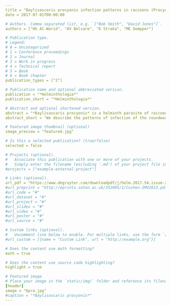 ```yaml
---
title = "Baylisascaris procyonis infection patterns in raccoons (Procyon lotor) from Missouri and Arkansas, USA"
date = 2017-07-01T00:00:00

# Authors. Comma separated list, e.g. `["Bob Smith", "David Jones"]`.
authors = ["HS Al-Warid", "AV Belsare", "K Straka", "ME Gompper"]

# Publication type.
# Legend:
# 0 = Uncategorized
# 1 = Conference proceedings
# 2 = Journal
# 3 = Work in progress
# 4 = Technical report
# 5 = Book
# 6 = Book chapter
publication_types = ["2"]

# Publication name and optional abbreviated version.
publication = "*Helminthologia*"
publication_short = "*Helminthologia*"

# Abstract and optional shortened version.
abstract = "*Baylisascaris procyonis* is a helminth parasite of raccoons *Procyon lotor* and represents a health concern in paratenic hosts,including humans and diverse domestic and wildlife species. In North America the helminth is expanding its geographic range. To better understand patterns of infection in the Ozark region of the USA, raccoons (n=61) were collected in 2013-2014 from five counties in Missouri and Arkansas, USA and necropsied. We documented *B. procyonis* in all survyed locations. The overall prevalence of *B. procyonis* was 44.3% (95% CI = 31.9 - 57.4) and was significantly higher in females than males. There were also significant differences in prevalence among raccoons sampled north and south of the Missouri River. Mean intensity was 9.9 (CI = 5.44 - 17.22), and parasite were highly aggregated among hosts such that approximately 20% of hosts harbor 90% of parasites. These levels of parasitism indicate that *B. procyonis* is common in the region and its impacts on paratenic hosts could be qualitatively similar to effects observed in other localities."
abstract_short = "We describe the patterns of infection of the roundworm *Baylisascaris procyonis* from raccoons *Procyon lotor* collected in 2013-2014 from five counties in Missouri and Arkansas."

# Featured image thumbnail (optional)
image_preview = "featured.jpg"

# Is this a selected publication? (true/false)
selected = false

# Projects (optional).
#   Associate this publication with one or more of your projects.
#   Simply enter the filename (excluding '.md') of your project file in `content/project/`.
#projects = ["example-external-project"]

# Links (optional).
url_pdf = "https://www.degruyter.com/downloadpdf/j/helm.2017.54.issue-2/helm-2017-0011/helm-2017-0011.pdf"
#url_preprint = "http://eprints.soton.ac.uk/352095/1/Cushen-IMV2013.pdf"
#url_code = "#"
#url_dataset = "#"
#url_project = "#"
#url_slides = "#"
#url_video = "#"
#url_poster = "#"
#url_source = "#"

# Custom links (optional).
#   Uncomment line below to enable. For multiple links, use the form `[{...}, {...}, {...}]`.
#url_custom = [{name = "Custom Link", url = "http://example.org"}]

# Does the content use math formatting?
math = true

# Does the content use source code highlighting?
highlight = true

# Featured image
# Place your image in the `static/img/` folder and reference its filename below, e.g. `image = "example.jpg"`.
[header]
image = "bpro.jpg"
#caption = "*Baylisascaris procyonis*"
---
```

